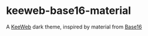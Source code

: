 # keeweb-base16-material

A [KeeWeb](https://github.com/keeweb/keeweb) dark theme, inspired by material from [Base16](https://github.com/chriskempson/base16)
